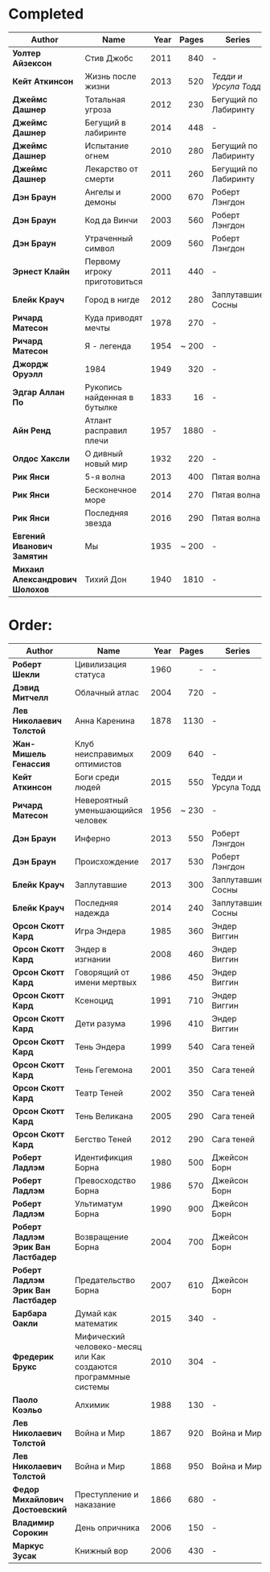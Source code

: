 # Completed
|Author|Name|Year|Pages|Series| # |
|------|----|---:|----:|------|---|
**Уолтер Айзексон**|Стив Джобс|2011|840|-|-
**Кейт Аткинсон**|Жизнь после жизни|2013|520|_Тедди и Урсула Тодд_|Книга 1
**Джеймс Дашнер**|Тотальная угроза|2012|230|Бегущий по Лабиринту|Предыстория
**Джеймс Дашнер**|Бегущий в лабиринте|2014|448|-|-
**Джеймс Дашнер**|Испытание огнем|2010|280|Бегущий по Лабиринту|Книга 2
**Джеймс Дашнер**|Лекарство от смерти|2011|260|Бегущий по Лабиринту|Книга 3
**Дэн Браун**|Ангелы и демоны|2000|670|Роберт Лэнгдон|Книга 1
**Дэн Браун**|Код да Винчи|2003|560|Роберт Лэнгдон|Книга 2
**Дэн Браун**|Утраченный символ|2009|560|Роберт Лэнгдон|Книга 3
**Эрнест Клайн**|Первому игроку приготовиться|2011|440|-|-
**Блейк Крауч**|Город в нигде|2012|280|Заплутавшие Сосны|Книга 1
**Ричард Матесон**|Куда приводят мечты|1978|270|-|-
**Ричард Матесон**|Я - легенда|1954|~ 200|-|-
**Джордж Оруэлл**|1984|1949|320|-|-
**Эдгар Аллан По**|Рукопись найденная в бутылке|1833|16|-|-
**Айн Ренд**|Атлант расправил плечи|1957|1880|-|-
**Олдос Хаксли**|О дивный новый мир|1932|220|-|-
**Рик Янси**|5-я волна|2013|400|Пятая волна|Книга 1
**Рик Янси**|Бесконечное море|2014|270|Пятая волна|Книга 2
**Рик Янси**|Последняя звезда|2016|290|Пятая волна|Книга 3
**Евгений Иванович Замятин**|Мы|1935|~ 200|-|-
**Михаил Александрович Шолохов**|Тихий Дон|1940|1810|-|-

# Order:
|Author|Name|Year|Pages|Series| # |
|------|----|---:|----:|------|---|
**Роберт Шекли**|Цивилизация статуса|1960|-|-|-
**Дэвид Митчелл**|Облачный атлас|2004|720|-|-
**Лев Николаевич Толстой**|Анна Каренина|1878|1130|-|-
**Жан-Мишель Генассия**|Клуб неисправимых оптимистов|2009|640|-|-
**Кейт Аткинсон**|Боги среди людей|2015|550|Тедди и Урсула Тодд|Книга 2
**Ричард Матесон**|Невероятный уменьшающийся человек|1956|~ 230|-|-
**Дэн Браун**|Инферно|2013|550|Роберт Лэнгдон|Книга 4
**Дэн Браун**|Происхождение|2017|530|Роберт Лэнгдон|Книга 6
**Блейк Крауч**|Заплутавшие|2013|300|Заплутавшие Сосны|Книга 2
**Блейк Крауч**|Последняя надежда|2014|240|Заплутавшие Сосны|Книга 3
**Орсон Скотт Кард**|Игра Эндера|1985|360|Эндер Виггин|Книга 1
**Орсон Скотт Кард**|Эндер в изгнании|2008|460|Эндер Виггин|Книга 2
**Орсон Скотт Кард**|Говорящий от имени мертвых|1986|450|Эндер Виггин|Книга 3
**Орсон Скотт Кард**|Ксеноцид|1991|710|Эндер Виггин|Книга 4
**Орсон Скотт Кард**|Дети разума|1996|410|Эндер Виггин|Книга 5
**Орсон Скотт Кард**|Тень Эндера|1999|540|Сага теней|Книга 1
**Орсон Скотт Кард**|Тень Гегемона|2001|350|Сага теней|Книга 2
**Орсон Скотт Кард**|Театр Теней|2002|350|Сага теней|Книга 3
**Орсон Скотт Кард**|Тень Великана|2005|290|Сага теней|Книга 4
**Орсон Скотт Кард**|Бегство Теней|2012|290|Сага теней|Книга 5
**Роберт Ладлэм**|Идентификция Борна|1980|500|Джейсон Борн|Книга 1
**Роберт Ладлэм**|Превосходство Борна|1986|570|Джейсон Борн|Книга 2
**Роберт Ладлэм**|Ультиматум Борна|1990|900|Джейсон Борн|Книга 3
**Роберт Ладлэм**<br>**Эрик Ван Ластбадер**|Возвращение Борна|2004|700|Джейсон Борн|Книга 4
**Роберт Ладлэм**<br>**Эрик Ван Ластбадер**|Предательство Борна|2007|610|Джейсон Борн|Книга 5
**Барбара Оакли**|Думай как математик|2015|340|-|-
**Фредерик Брукс**|Мифический человеко-месяц или Как создаются программные системы|2010|304|-|-
**Паоло Коэльо**|Алхимик|1988|130|-|-
**Лев Николаевич Толстой**|Война и Мир|1867|920|Война и Мир|Книга 1
**Лев Николаевич Толстой**|Война и Мир|1868|950|Война и Мир|Книга 2
**Федор Михайлович Достоевский**|Преступление и наказание|1866|680|-|-
**Владимир Сорокин**|День опричника|2006|150|-|-
**Маркус Зусак**|Книжный вор|2006|430|-|-
